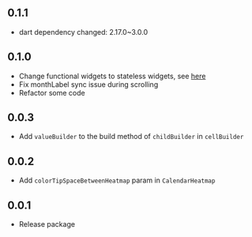## 0.1.1

- dart dependency changed: 2.17.0~3.0.0

## 0.1.0

- Change functional widgets to stateless widgets, see [here](https://github.com/flutter/flutter/issues/19269#issuecomment-562945713)
- Fix monthLabel sync issue during scrolling
- Refactor some code

## 0.0.3

- Add `valueBuilder` to the build method of `childBuilder` in `cellBuilder`

## 0.0.2

- Add `colorTipSpaceBetweenHeatmap` param in `CalendarHeatmap `

## 0.0.1

- Release package